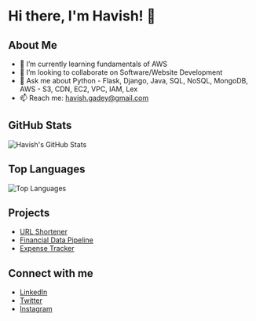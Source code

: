 # Hi there, I'm Havish! 👋

## About Me
- 🌱 I’m currently learning fundamentals of AWS
- 👯 I’m looking to collaborate on Software/Website Development
- 💬 Ask me about Python - Flask, Django, Java, SQL, NoSQL, MongoDB, AWS - S3, CDN, EC2, VPC, IAM, Lex
- 📫 Reach me: havish.gadey@gmail.com

## GitHub Stats
![Havish's GitHub Stats](https://github-readme-stats.vercel.app/api?username=havish7728&show_icons=true&theme=radical)

## Top Languages
![Top Languages](https://github-readme-stats.vercel.app/api/top-langs/?username=havish7728&layout=compact&theme=radical)

## Projects
- [URL Shortener](https://github.com/havish7728/URL_SHORTENING)
- [Financial Data Pipeline](https://github.com/havish7728/financial-data-pipeline)
- [Expense Tracker](https://github.com/havish7728/expense_tracker)

## Connect with me
- [LinkedIn](https://www.linkedin.com/in/havish-gadey/)
- [Twitter](https://x.com/havish_7)
- [Instagram](https://www.instagram.com/havish_7k28/)
